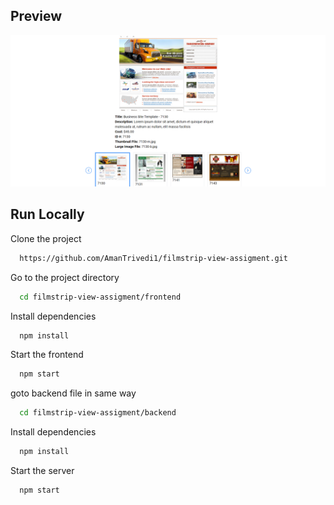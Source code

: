 ## Preview 

![App Screenshot](https://github.com/AmanTrivedi1/filmstrip-view-assigment/blob/main/frontend/assets/Screenshot%202024-07-15%20005429.png)

## Run Locally

Clone the project

```bash
  https://github.com/AmanTrivedi1/filmstrip-view-assigment.git
```

Go to the project directory

```bash
  cd filmstrip-view-assigment/frontend
```

Install dependencies

```bash
  npm install
```

Start the frontend

```bash
  npm start
```

goto backend file in same way


```bash
  cd filmstrip-view-assigment/backend
```


Install dependencies

```bash
  npm install
```

Start the server

```bash
  npm start
```

  
